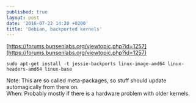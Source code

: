 ```yaml
---
published: true
layout: post
date: '2016-07-22 14:20 +0200'
title: 'Debian, backported kernels'
---
```

[https://forums.bunsenlabs.org/viewtopic.php?id=1257](https://forums.bunsenlabs.org/viewtopic.php?id=1257)

    sudo apt-get install -t jessie-backports linux-image-amd64 linux-headers-amd64 linux-base
    
Note: This are so called meta-packages, so stuff should update automagically from there on.  
When: Probably mostly if there is a hardware problem with older kernels.
